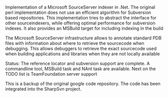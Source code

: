 Implementation of a Microsoft SourceServer indexer in .Net. The original perl implementation does not use an efficient algorithm for Subversion based repositories. This implementation tries to abstract the interface for other sourceindexers, while offering optimal performance for subversion indexes. It also provides an MSBuild target for including indexing in the build

The Microsoft SourceServer infrastructure allows to annotate standard PDB files with information about where to retrieve the sourcecode when debugging. This allows debuggers to retrieve the exact sourcecode used when building applications and libraries when they are not locally available

Status:
The reference locator and subversion support are complete. A commandline tool, MSBuild task and NAnt task are available. Next on the TODO list is TeamFoundation server support

This is a backup of the original google code repository. The code has been integrated into the SharpSvn project.
